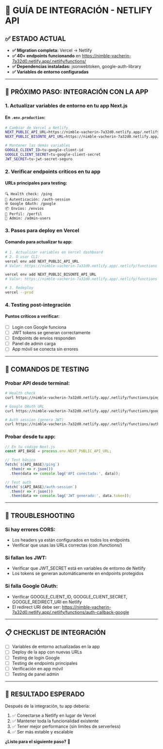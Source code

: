 # 🚀 GUÍA DE INTEGRACIÓN - NETLIFY API

## ✅ **ESTADO ACTUAL**
- **✅ Migration completa:** Vercel → Netlify
- **✅ 40+ endpoints funcionando** en https://nimble-vacherin-7a32d0.netlify.app/.netlify/functions/
- **✅ Dependencias instaladas:** jsonwebtoken, google-auth-library
- **✅ Variables de entorno configuradas**

---

## 🔄 **PRÓXIMO PASO: INTEGRACIÓN CON LA APP**

### 1. **Actualizar variables de entorno en tu app Next.js**

#### En `.env.production`:
```bash
# Cambiar de Vercel a Netlify
NEXT_PUBLIC_API_URL=https://nimble-vacherin-7a32d0.netlify.app/.netlify/functions
NEXT_PUBLIC_BISONTE_API_URL=https://nimble-vacherin-7a32d0.netlify.app/.netlify/functions

# Mantener las demás variables
GOOGLE_CLIENT_ID=tu-google-client-id
GOOGLE_CLIENT_SECRET=tu-google-client-secret
JWT_SECRET=tu-jwt-secret-seguro
```

### 2. **Verificar endpoints críticos en tu app**

#### URLs principales para testing:
```
🔍 Health check: /ping
🔐 Autenticación: /auth-session
🌐 Google OAuth: /google
📦 Envíos: /envios
👤 Perfil: /perfil
👑 Admin: /admin-users
```

### 3. **Pasos para deploy en Vercel**

#### Comando para actualizar tu app:
```bash
# 1. Actualizar variables en Vercel dashboard
# 2. O usar CLI:
vercel env add NEXT_PUBLIC_API_URL
# Valor: https://nimble-vacherin-7a32d0.netlify.app/.netlify/functions

vercel env add NEXT_PUBLIC_BISONTE_API_URL  
# Valor: https://nimble-vacherin-7a32d0.netlify.app/.netlify/functions

# 3. Redeploy
vercel --prod
```

### 4. **Testing post-integración**

#### Puntos críticos a verificar:
- [ ] Login con Google funciona
- [ ] JWT tokens se generan correctamente
- [ ] Endpoints de envíos responden
- [ ] Panel de admin carga
- [ ] App móvil se conecta sin errores

---

## 🧪 **COMANDOS DE TESTING**

### Probar API desde terminal:
```bash
# Health check
curl https://nimble-vacherin-7a32d0.netlify.app/.netlify/functions/ping

# Google OAuth URL
curl https://nimble-vacherin-7a32d0.netlify.app/.netlify/functions/google

# Auth session (genera JWT)
curl https://nimble-vacherin-7a32d0.netlify.app/.netlify/functions/auth-session
```

### Probar desde tu app:
```javascript
// En tu código Next.js
const API_BASE = process.env.NEXT_PUBLIC_API_URL;

// Test básico
fetch(`${API_BASE}/ping`)
  .then(r => r.json())
  .then(data => console.log('API conectada:', data));

// Test auth
fetch(`${API_BASE}/auth-session`)
  .then(r => r.json())
  .then(data => console.log('JWT generado:', data.token));
```

---

## 🔧 **TROUBLESHOOTING**

### Si hay errores CORS:
- Los headers ya están configurados en todos los endpoints
- Verificar que usas las URLs correctas (con /functions/)

### Si fallan los JWT:
- Verificar que JWT_SECRET está en variables de entorno de Netlify
- Los tokens se generan automáticamente en endpoints protegidos

### Si falla Google OAuth:
- Verificar GOOGLE_CLIENT_ID, GOOGLE_CLIENT_SECRET, GOOGLE_REDIRECT_URI en Netlify
- El redirect URI debe ser: https://nimble-vacherin-7a32d0.netlify.app/.netlify/functions/auth-callback-google

---

## 📋 **CHECKLIST DE INTEGRACIÓN**

- [ ] Variables de entorno actualizadas en la app
- [ ] Deploy de la app con nuevas URLs
- [ ] Testing de login Google
- [ ] Testing de endpoints principales
- [ ] Verificación en app móvil
- [ ] Testing de panel admin

---

## 🎯 **RESULTADO ESPERADO**
Después de la integración, tu app debería:
1. ✅ Conectarse a Netlify en lugar de Vercel
2. ✅ Mantener toda la funcionalidad existente  
3. ✅ Tener mejor performance (sin límites de serverless)
4. ✅ Ser más estable y escalable

**¿Listo para el siguiente paso?** 🚀
